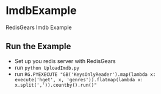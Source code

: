 # ImdbExample
RedisGears Imdb Example

## Run the Example
* Set up you redis server with RedisGears
* run `python UploadImdb.py`
* run `RG.PYEXECUTE "GB('KeysOnlyReader').map(lambda x: execute('hget', x, 'genres')).flatmap(lambda x: x.split(',')).countby().run()"`
